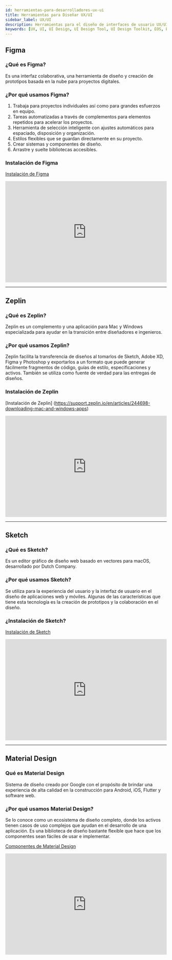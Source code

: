 ```yaml
---
id: herramientas-para-desarrolladores-ux-ui
title: Herramientas para Diseñar UX/UI
sidebar_label: UX/UI
description: Herramientas para el diseño de interfaces de usuario UX/UI
keywords: [UX, UI, UI Design, UI Design Tool, UI Design Toolkit, EOS, EOS Costa Rica, diseñar, ¿Qué es UI?]
---
```


## Figma

### ¿Qué es Figma?

Es una interfaz colaborativa, una herramienta de diseño y creación de prototipos basada en la nube para proyectos digitales.

### ¿Por qué usamos Figma?

1. Trabaja para proyectos individuales así como para grandes esfuerzos en equipo.
2. Tareas automatizadas a través de complementos para elementos repetidos para acelerar los proyectos.
3. Herramienta de selección inteligente con ajustes automáticos para espaciado, disposición y organización.
4. Estilos flexibles que se guardan directamente en su proyecto.
5. Crear sistemas y componentes de diseño.
6. Arrastre y suelte bibliotecas accesibles.

### Instalación de Figma

[Instalación de Figma](https://www.figma.com/downloads/)

<iframe
width="100%" height="315" src="https://www.youtube.com/embed/Cx2dkpBxst8" frameborder="0" allowfullscreen="true"> </iframe>

* * *

## Zeplin

### ¿Qué es Zeplin?

Zeplin es un complemento y una aplicación para Mac y Windows especializada para ayudar en la transición entre diseñadores e ingenieros.

### ¿Por qué usamos Zeplin?

Zeplin facilita la transferencia de diseños al tomarlos de Sketch, Adobe XD, Figma y Photoshop y exportarlos a un formato que puede generar fácilmente fragmentos de código, guías de estilo, especificaciones y activos. También se utiliza como fuente de verdad para las entregas de diseños.

### Instalación de Zeplin

[Instalación de Zeplin] (https://support.zeplin.io/en/articles/244698-downloading-mac-and-windows-apps)

<iframe
width="100%" height="315" src="https://www.youtube.com/embed/x1RPNx8Jsp4" frameborder="0" allowfullscreen="true"> </iframe>

* * *

## Sketch

### ¿Qué es Sketch?

Es un editor gráfico de diseño web basado en vectores para macOS, desarrollado por Dutch Company.

### ¿Por qué usamos Sketch?

Se utiliza para la experiencia del usuario y la interfaz de usuario en el diseño de aplicaciones web y móviles. Algunas de las características que tiene esta tecnología es la creación de prototipos y la colaboración en el diseño.

### ¿Instalación de Sketch?

[Instalación de Sketch](https://www.sketch.com/updates/)

 <iframe
width="100%" height="315" src="https://www.youtube.com/embed/ilcwjXTqyNM"  frameborder="0" allowfullscreen="true"> </iframe>

* * *

## Material Design

### Qué es Material Design

Sistema de diseño creado por Google con el propósito de brindar una experiencia de alta calidad en la construcción para Android, iOS, Flutter y software web.

### ¿Por qué usamos Material Design?

Se lo conoce como un ecosistema de diseño completo, donde los activos tienen casos de uso complejos que ayudan en el desarrollo de una aplicación. Es una biblioteca de diseño bastante flexible que hace que los componentes sean fáciles de usar e implementar.

[Componentes de Material Design](https://material.io/components)

<iframe
width="100%" height="315" src="https://www.youtube.com/embed/ckCe0xZv3Co"  frameborder="0" allowfullscreen="true"> </iframe>
